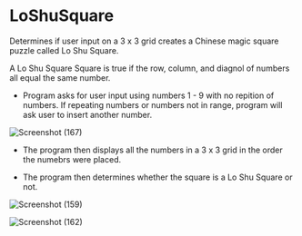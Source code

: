 # LoShuSquare
Determines if user input on a 3 x 3 grid creates a Chinese magic square puzzle called Lo Shu Square.

A Lo Shu Square Square is true if the row, column, and diagnol of numbers all equal the same number.

- Program asks for user input using numbers 1 - 9 with no repition of numbers. If repeating numbers or numbers not in range, program will ask user to insert another number.

![Screenshot (167)](https://user-images.githubusercontent.com/79016565/137794200-631af39c-6fc4-48c9-87d0-6c970e09df2b.png)

- The program then displays all the numbers in a 3 x 3 grid in the order the numebrs were placed.

- The program then determines whether the square is a Lo Shu Square or not.

![Screenshot (159)](https://user-images.githubusercontent.com/79016565/137794473-960dd61f-7065-4dc6-ad34-102cece133d3.png)

![Screenshot (162)](https://user-images.githubusercontent.com/79016565/137794499-a1f5514c-5cb2-40a8-a287-595a4ffe3487.png)





